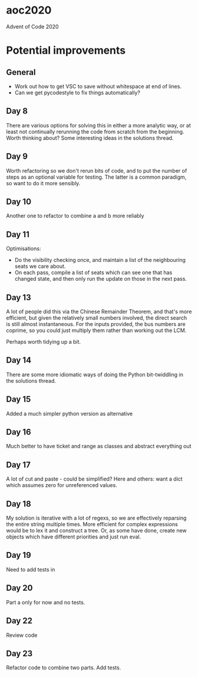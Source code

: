 # aoc2020
Advent of Code 2020

# Potential improvements

## General

* Work out how to get VSC to save without whitespace at end of lines.
* Can we get pycodestyle to fix things automatically?

## Day 8

There are various options for solving this in either a more analytic way, or at least not continually rerunning the code from scratch from the beginning. Worth thinking about? Some interesting ideas in the solutions thread.

## Day 9

Worth refactoring so we don't rerun bits of code, and
to put the number of steps as an optional variable for testing. The latter is a common paradigm, so want to do it more sensibly.

## Day 10

Another one to refactor to combine a and b more reliably

## Day 11

Optimisations:
* Do the visibility checking once, and maintain a list of the neighbouring seats we care about.
* On each pass, compile a list of seats which can see one that has changed state, and then only
run the update on those in the next pass.

## Day 13

A lot of people did this via the Chinese Remainder Theorem, and that's more efficient, but given the relatively small numbers involved, the direct search is still almost instantaneous. For the inputs provided, the bus numbers are coprime, so you could just multiply them rather than working out the LCM.

Perhaps worth tidying up a bit.

## Day 14

There are some more idiomatic ways of doing the Python bit-twiddling in the solutions thread.

## Day 15

Added a much simpler python version as alternative

## Day 16

Much better to have ticket and range as classes and abstract everything out

## Day 17

A lot of cut and paste - could be simplified?
Here and others: want a dict which assumes zero for unreferenced values.

## Day 18

My solution is iterative with a lot of regexs, so we are effectively reparsing the entire string multiple times. More efficient for complex expressions would be to lex it and construct a tree. Or, as some have done, create new objects which have different priorities and just run eval.

## Day 19

Need to add tests in 

## Day 20

Part a only for now and no tests.

## Day 22

Review code

## Day 23

Refactor code to combine two parts. Add tests.
